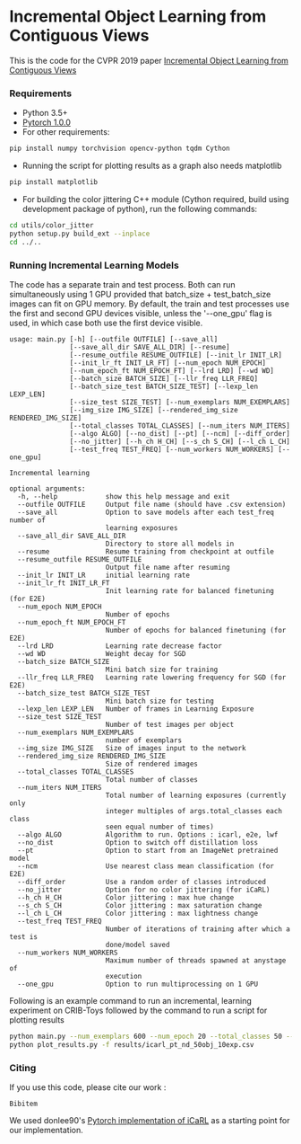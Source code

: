 # Incremental Object Learning from Contiguous Views
This is the code for the CVPR 2019 paper [Incremental Object Learning from Contiguous Views](link) 

### Requirements
- Python 3.5+ 
- [Pytorch 1.0.0](https://pytorch.org/)
- For other requirements:
```bash
pip install numpy torchvision opencv-python tqdm Cython 
```
- Running the script for plotting results as a graph also needs matplotlib
```bash
pip install matplotlib
```

- For building the color jittering C++ module (Cython required, build using development package of python), run the following commands:
```bash
cd utils/color_jitter
python setup.py build_ext --inplace
cd ../..
```

### Running Incremental Learning Models

The code has a separate train and test process. Both can run simultaneously using 1 GPU provided that batch_size + test_batch_size images can fit on GPU memory. By default, the train and test processes use the first and second GPU devices visible, unless the '--one_gpu' flag is used, in which case both use the first device visible. 

```
usage: main.py [-h] [--outfile OUTFILE] [--save_all]
               [--save_all_dir SAVE_ALL_DIR] [--resume]
               [--resume_outfile RESUME_OUTFILE] [--init_lr INIT_LR]
               [--init_lr_ft INIT_LR_FT] [--num_epoch NUM_EPOCH]
               [--num_epoch_ft NUM_EPOCH_FT] [--lrd LRD] [--wd WD]
               [--batch_size BATCH_SIZE] [--llr_freq LLR_FREQ]
               [--batch_size_test BATCH_SIZE_TEST] [--lexp_len LEXP_LEN]
               [--size_test SIZE_TEST] [--num_exemplars NUM_EXEMPLARS]
               [--img_size IMG_SIZE] [--rendered_img_size RENDERED_IMG_SIZE]
               [--total_classes TOTAL_CLASSES] [--num_iters NUM_ITERS]
               [--algo ALGO] [--no_dist] [--pt] [--ncm] [--diff_order]
               [--no_jitter] [--h_ch H_CH] [--s_ch S_CH] [--l_ch L_CH]
               [--test_freq TEST_FREQ] [--num_workers NUM_WORKERS] [--one_gpu]

Incremental learning

optional arguments:
  -h, --help            show this help message and exit
  --outfile OUTFILE     Output file name (should have .csv extension)
  --save_all            Option to save models after each test_freq number of
                        learning exposures
  --save_all_dir SAVE_ALL_DIR
                        Directory to store all models in
  --resume              Resume training from checkpoint at outfile
  --resume_outfile RESUME_OUTFILE
                        Output file name after resuming
  --init_lr INIT_LR     initial learning rate
  --init_lr_ft INIT_LR_FT
                        Init learning rate for balanced finetuning (for E2E)
  --num_epoch NUM_EPOCH
                        Number of epochs
  --num_epoch_ft NUM_EPOCH_FT
                        Number of epochs for balanced finetuning (for E2E)
  --lrd LRD             Learning rate decrease factor
  --wd WD               Weight decay for SGD
  --batch_size BATCH_SIZE
                        Mini batch size for training
  --llr_freq LLR_FREQ   Learning rate lowering frequency for SGD (for E2E)
  --batch_size_test BATCH_SIZE_TEST
                        Mini batch size for testing
  --lexp_len LEXP_LEN   Number of frames in Learning Exposure
  --size_test SIZE_TEST
                        Number of test images per object
  --num_exemplars NUM_EXEMPLARS
                        number of exemplars
  --img_size IMG_SIZE   Size of images input to the network
  --rendered_img_size RENDERED_IMG_SIZE
                        Size of rendered images
  --total_classes TOTAL_CLASSES
                        Total number of classes
  --num_iters NUM_ITERS
                        Total number of learning exposures (currently only
                        integer multiples of args.total_classes each class
                        seen equal number of times)
  --algo ALGO           Algorithm to run. Options : icarl, e2e, lwf
  --no_dist             Option to switch off distillation loss
  --pt                  Option to start from an ImageNet pretrained model
  --ncm                 Use nearest class mean classification (for E2E)
  --diff_order          Use a random order of classes introduced
  --no_jitter           Option for no color jittering (for iCaRL)
  --h_ch H_CH           Color jittering : max hue change
  --s_ch S_CH           Color jittering : max saturation change
  --l_ch L_CH           Color jittering : max lightness change
  --test_freq TEST_FREQ
                        Number of iterations of training after which a test is
                        done/model saved
  --num_workers NUM_WORKERS
                        Maximum number of threads spawned at anystage of
                        execution
  --one_gpu             Option to run multiprocessing on 1 GPU
```

Following is an example command to run an incremental, learning experiment on CRIB-Toys followed by the command to run a script for plotting results

```bash
python main.py --num_exemplars 600 --num_epoch 20 --total_classes 50 --num_iters 500 --algo icarl --pt --no_dist --batch_size 100 --diff_order --outfile results/icarl_pt_nd_50obj_10exp.csv
python plot_results.py -f results/icarl_pt_nd_50obj_10exp.csv
```

### Citing
If you use this code, please cite our work :
```
Bibitem
```

We used donlee90's [Pytorch implementation of iCaRL](https://github.com/donlee90/icarl) as a starting point for our implementation.

